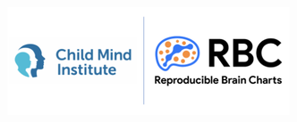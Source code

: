 <picture>
  <img alt="RBC and Child Mind Institute logos" src="Logos.png">
</picture>

<h1 align="center">
  <span style="color:blue;"
    A protocol for visual quality control applied to the Reproducible Brain Charts database
  </span>
</h1>
